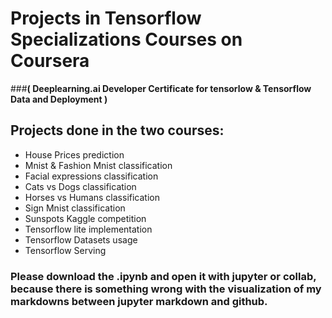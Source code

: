 # Projects in Tensorflow Specializations Courses on Coursera 
###**( Deeplearning.ai Developer Certificate for tensorlow & Tensorflow Data and Deployment )**

## Projects done in the two courses:
* House Prices prediction
* Mnist & Fashion Mnist classification
* Facial expressions classification 
* Cats vs Dogs classification
* Horses vs Humans classification
* Sign Mnist classification
* Sunspots Kaggle competition
* Tensorflow lite implementation
* Tensorflow Datasets usage
* Tensorflow Serving

### Please download the .ipynb and open it with jupyter or collab, because there is something wrong with the visualization of my markdowns between jupyter markdown and github.
